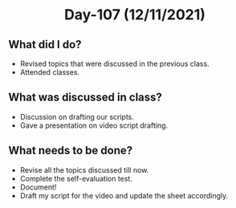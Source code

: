  <h1 align="center"> Day-107 (12/11/2021) </h1> 
 
 ## What did I do? 
 - Revised topics that were discussed in the previous class.
 - Attended classes.
 
 ## What was discussed in class?
 - Discussion on drafting our scripts.
 - Gave a presentation on video script drafting.
 
 ## What needs to be done?
 - Revise all the topics discussed till now.
 - Complete the self-evaluation test.
 - Document!
 - Draft my script for the video and update the sheet accordingly.
